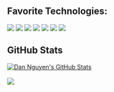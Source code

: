 ## Favorite Technologies:
![](https://img.shields.io/badge/TypeScript-informational?style=for-the-badge&logo=TypeScript&logoColor=white&color=221a1c)
![](https://img.shields.io/badge/JavaScript-informational?style=for-the-badge&logo=javascript&logoColor=white&color=221a1c)
![](https://img.shields.io/badge/React-informational?style=for-the-badge&logo=React&logoColor=white&color=221a1c)
![](https://img.shields.io/badge/Node.js-informational?style=for-the-badge&logo=Node.js&logoColor=white&color=221a1c)
![](https://img.shields.io/badge/Npm-informational?style=for-the-badge&logo=Npm&logoColor=white&color=221a1c)
![](https://img.shields.io/badge/CSS3-informational?style=for-the-badge&logo=CSS3&logoColor=white&color=221a1c)
![](https://img.shields.io/badge/HTML5-informational?style=for-the-badge&logo=HTML5&logoColor=white&color=221a1c)


## GitHub Stats
<a href="https://github.com/dannguyen9219/dannguyen9219">
  <img align="center" src="https://github-readme-stats.vercel.app/api?username=dannguyen9219&show_icons=true&line_height=27&count_private=true&hide_title=false&title_color=ffffff&text_color=c9cacc&icon_color=ffffff&bg_color=221a1c" alt="Dan Nguyen's GitHub Stats" />
</a>
<br></br>
<a href="https://dannguyen9219.github.io/dannguyen-website/">
  <img align="center" src="https://github-readme-stats.vercel.app/api/top-langs/?username=dannguyen9219&hide=java,html&title_color=ffffff&text_color=c9cacc&icon_color=ffffff&bg_color=221a1c" />
</a>
